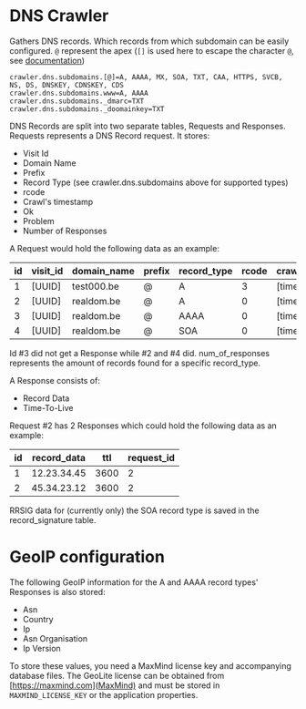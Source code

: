 # DNS Crawler

Gathers DNS records. Which records from which subdomain can be easily configured. `@` represent the apex (`[]` is used here to escape the character `@`, see [documentation](https://docs.spring.io/spring-boot/docs/current/reference/html/features.html#features.external-config.typesafe-configuration-properties.relaxed-binding.maps))

```shell
crawler.dns.subdomains.[@]=A, AAAA, MX, SOA, TXT, CAA, HTTPS, SVCB, NS, DS, DNSKEY, CDNSKEY, CDS
crawler.dns.subdomains.www=A, AAAA
crawler.dns.subdomains._dmarc=TXT
crawler.dns.subdomains._doomainkey=TXT
```

DNS Records are split into two separate tables, Requests and Responses.
Requests represents a DNS Record request.
It stores:
 - Visit Id
 - Domain Name
 - Prefix
 - Record Type (see crawler.dns.subdomains above for supported types)
 - rcode
 - Crawl's timestamp
 - Ok
 - Problem
 - Number of Responses

A Request would hold the following data as an example:

| id  | visit_id | domain_name | prefix | record_type   | rcode   | crawl_timestamp | ok      | problem    | num_of_responses |
|-----|----------|-------------|--------|---------------|---------|-----------------|---------|------------|------------------|
| 1   | [UUID]   | test000.be  |    @   | A             | 3       |    [timestamp]  | false   | nxdomain   | 0                |
| 2   | [UUID]   | realdom.be  |    @   | A             | 0       |    [timestamp]  | true    | <null>     | 2                |
| 3   | [UUID]   | realdom.be  |    @   | AAAA          | 0       |    [timestamp]  | true    | <null>     | 0                |
| 4   | [UUID]   | realdom.be  |    @   | SOA           | 0       |    [timestamp]  | true    | <null>     | 1                |

Id #3 did not get a Response while #2 and #4 did.
num_of_responses represents the amount of records found for a specific record_type.

A Response consists of:
 - Record Data
 - Time-To-Live

Request #2 has 2 Responses which could hold the following data as an example:

| id  | record_data | ttl  | request_id |
|-----|-------------|------|------------|
| 1   | 12.23.34.45 | 3600 | 2          |
| 2   | 45.34.23.12 | 3600 | 2          |


RRSIG data for (currently only) the SOA record type is saved in the record_signature table.

# GeoIP configuration

The following GeoIP information for the A and AAAA record types' Responses is also stored:
- Asn
- Country
- Ip
- Asn Organisation
- Ip Version

To store these values, you need a MaxMind license key and accompanying database files. The GeoLite license can be obtained from [https://maxmind.com](MaxMind) and must be stored in `MAXMIND_LICENSE_KEY` or the application properties.
